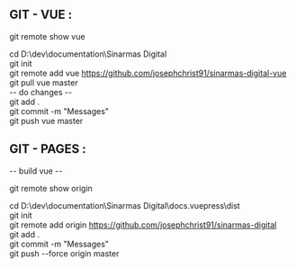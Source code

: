 ## GIT - VUE :
git remote show vue

cd D:\dev\documentation\Sinarmas Digital  
git init  
git remote add vue https://github.com/josephchrist91/sinarmas-digital-vue  
git pull vue master  
-- do changes --  
git add .  
git commit -m "Messages"  
git push vue master  


## GIT - PAGES :
-- build vue --

git remote show origin

cd D:\dev\documentation\Sinarmas Digital\docs\.vuepress\dist  
git init  
git remote add origin https://github.com/josephchrist91/sinarmas-digital  
git add .  
git commit -m "Messages"  
git push --force origin master  